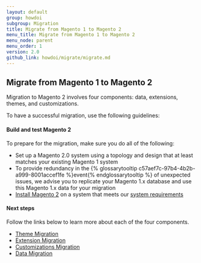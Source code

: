 ```yaml
---
layout: default
group: howdoi
subgroup: Migration
title: Migrate from Magento 1 to Magento 2
menu_title: Migrate from Magento 1 to Magento 2
menu_node: parent
menu_order: 1
version: 2.0
github_link: howdoi/migrate/migrate.md
---
```


## Migrate from Magento 1 to Magento 2
Migration to Magento 2 involves four components: data, extensions, themes, and customizations. 

To have a successful migration, use the following guidelines:

<h4>Build and test Magento 2</h4>

To prepare for the migration, make sure you do all of the following:

* Set up a Magento 2.0 system using a topology and design that at least matches your existing Magento 1 system
* To provide redundancy in the {% glossarytooltip c57aef7c-97b4-4b2b-a999-8001accef1fe %}event{% endglossarytooltip %} of unexpected issues, we advise you to replicate your Magento 1.x database and use this Magento 1.x data for your migration
* <a href="{{page.baseurl}}install-gde/bk-install-guide.html">Install Magento 2</a> on a system that meets our <a href="{{page.baseurl}}install-gde/system-requirements.html">system requirements</a>

<h4>Next steps</h4>

Follow the links below to learn more about each of the four components.

* <a href="{{page.baseurl}}howdoi/migrate/migrate-themes.html">Theme Migration</a>
* <a href="{{page.baseurl}}howdoi/migrate/migrate-extensions.html">Extension Migration</a>
* <a href="{{page.baseurl}}howdoi/migrate/migrate-code.html">Customizations Migration</a>
* <a href="{{page.baseurl}}howdoi/migrate/migrate-data.html">Data Migration</a>
